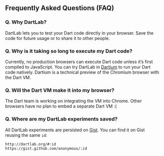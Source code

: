 Frequently Asked Questions (FAQ)
--------------------------------

### Q. Why DartLab?
DartLab lets you to test your Dart code directly in your browser.
Save the code for future usage or to share it to other people.

### Q. Why is it taking so long to execute my Dart code?
Currently, no production browsers can execute Dart code unless it’s first compiled to JavaScript.
You can try DartLab in [Dartium](https://www.dartlang.org/tools/dartium/) to run your Dart code natively.
Dartium is a technical preview of the Chromium browser with the Dart VM.

### Q. Will the Dart VM make it into my browser?
The Dart team is working on integrating the VM into Chrome.
Other browsers have no plan to embed a separate Dart VM :(

### Q. Where are my DartLab experiments saved?
All DartLab experiments are persisted on [Gist](https://gist.github.com).
You can find it on Gist reusing the same `id`:

    http://dartlab.org/#:id
    https://gist.github.com/anonymous/:id
